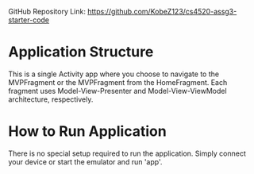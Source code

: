 GitHub Repository Link:
https://github.com/KobeZ123/cs4520-assg3-starter-code

# Application Structure 
This is a single Activity app where you choose to navigate to the 
MVPFragment or the MVPFragment from the HomeFragment.
Each fragment uses Model-View-Presenter and Model-View-ViewModel architecture, respectively.

# How to Run Application
There is no special setup required to run the application. Simply connect your device
or start the emulator and run 'app'.
